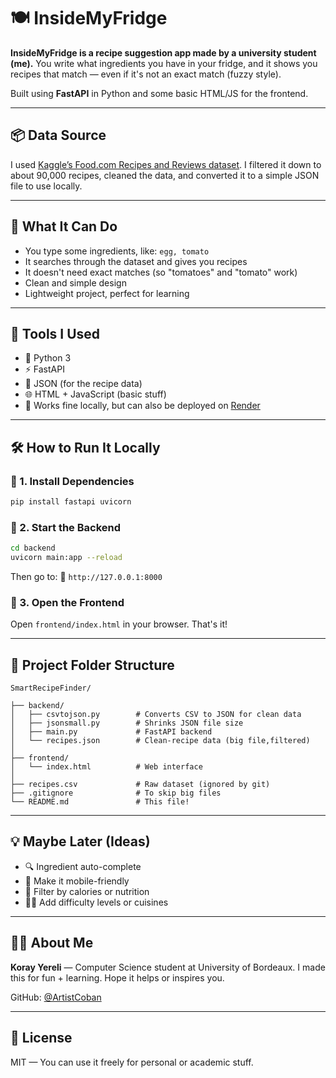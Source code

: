 # 🍽️ InsideMyFridge

**InsideMyFridge is a recipe suggestion app made by a university student (me).**
You write what ingredients you have in your fridge, and it shows you recipes that match — even if it's not an exact match (fuzzy style).

Built using **FastAPI** in Python and some basic HTML/JS for the frontend.

---

## 📦 Data Source

I used [Kaggle’s Food.com Recipes and Reviews dataset](https://www.kaggle.com/datasets/irkaal/foodcom-recipes-and-reviews).
I filtered it down to about 90,000 recipes, cleaned the data, and converted it to a simple JSON file to use locally.

---

## 🔎 What It Can Do

* You type some ingredients, like: `egg, tomato`
* It searches through the dataset and gives you recipes
* It doesn't need exact matches (so "tomatoes" and "tomato" work)
* Clean and simple design
* Lightweight project, perfect for learning

---

## 🧠 Tools I Used

* 🐍 Python 3
* ⚡ FastAPI
* 📁 JSON (for the recipe data)
* 🌐 HTML + JavaScript (basic stuff)
* 🐧 Works fine locally, but can also be deployed on [Render](https://render.com)

---

## 🛠️ How to Run It Locally

### 🔸 1. Install Dependencies

```bash
pip install fastapi uvicorn
```

### 🔸 2. Start the Backend

```bash
cd backend
uvicorn main:app --reload
```

Then go to:
📍 `http://127.0.0.1:8000`

### 🔸 3. Open the Frontend

Open `frontend/index.html` in your browser. That's it!

---

## 📁 Project Folder Structure

```
SmartRecipeFinder/

├── backend/
│   ├── csvtojson.py        # Converts CSV to JSON for clean data
│   ├── jsonsmall.py        # Shrinks JSON file size
│   ├── main.py             # FastAPI backend
│   └── recipes.json        # Clean-recipe data (big file,filtered)
│
├── frontend/
│   └── index.html          # Web interface
│
├── recipes.csv             # Raw dataset (ignored by git)
├── .gitignore              # To skip big files
└── README.md               # This file!
```

---

## 💡 Maybe Later (Ideas)

* 🔍 Ingredient auto-complete
* 📱 Make it mobile-friendly
* 🥗 Filter by calories or nutrition
* 🧑‍🍳 Add difficulty levels or cuisines

---

## 🙋‍♂️ About Me

**Koray Yereli** — Computer Science student at University of Bordeaux.
I made this for fun + learning. Hope it helps or inspires you.

GitHub: [@ArtistCoban](https://github.com/ArtistCoban)

---

## 📄 License

MIT — You can use it freely for personal or academic stuff.
